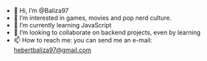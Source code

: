 - 👋 Hi, I’m @Baliza97
- 👀 I’m interested in games, movies and pop nerd culture.
- 🌱 I’m currently learning JavaScript
- 💞️ I’m looking to collaborate on backend projects, even by learning
- 📫 How to reach me: you can send me an e-mail: hebertbaliza97@gmail.com

<!---
Baliza97/Baliza97 is a ✨ special ✨ repository because its `README.md` (this file) appears on your GitHub profile.
You can click the Preview link to take a look at your changes.
--->
